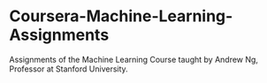 # Coursera-Machine-Learning-Assignments
Assignments of the Machine Learning Course taught by Andrew Ng, Professor at Stanford University.
